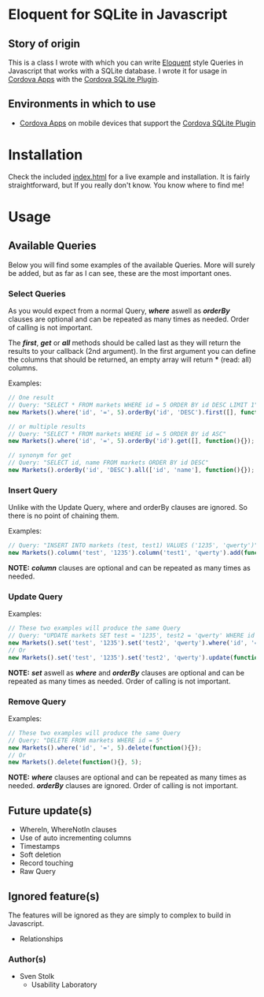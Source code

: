 # Eloquent for SQLite in Javascript

## Story of origin
This is a class I wrote with which you can write [Eloquent](http://laravel.com/docs/eloquent) style Queries in Javascript that works with a SQLite database.
I wrote it for usage in [Cordova Apps](http://cordova.apache.org/) with the [Cordova SQLite Plugin](https://github.com/brodysoft/Cordova-SQLitePlugin).

## Environments in which to use
* [Cordova Apps](http://cordova.apache.org/) on mobile devices that support the [Cordova SQLite Plugin](https://github.com/brodysoft/Cordova-SQLitePlugin)

# Installation
Check the included [index.html](../index.html) for a live example and installation. It is fairly straightforward, but If you really don't know. You know where to find me!

# Usage

## Available Queries
Below you will find some examples of the available Queries. More will surely be added, but as far as I can see, these are the most important ones.

### Select Queries
As you would expect from a normal Query, *__where__* aswell as *__orderBy__* clauses are optional and can be repeated as many times as needed. Order of calling is not important.

The *__first__*, *__get__* or *__all__* methods should be called last as they will return the results to your callback (2nd argument).
In the first argument you can define the columns that should be returned, an empty array will return **\*** (read: all) columns.

Examples:
```javascript
// One result
// Query: "SELECT * FROM markets WHERE id = 5 ORDER BY id DESC LIMIT 1"
new Markets().where('id', '=', 5).orderBy('id', 'DESC').first([], function(){});

// or multiple results
// Query: "SELECT * FROM markets WHERE id = 5 ORDER BY id ASC"
new Markets().where('id', '=', 5).orderBy('id').get([], function(){});

// synonym for get
// Query: "SELECT id, name FROM markets ORDER BY id DESC"
new Markets().orderBy('id', 'DESC').all(['id', 'name'], function(){});
```

### Insert Query
Unlike with the Update Query, where and orderBy clauses are ignored. So there is no point of chaining them.

Examples:
```javascript
// Query: "INSERT INTO markets (test, test1) VALUES ('1235', 'qwerty')"
new Markets().column('test', '1235').column('test1', 'qwerty').add(function (){});
```

**NOTE:** *__column__* clauses are optional and can be repeated as many times as needed.

### Update Query

Examples:
```javascript
// These two examples will produce the same Query
// Query: "UPDATE markets SET test = '1235', test2 = 'qwerty' WHERE id = 5"
new Markets().set('test', '1235').set('test2', 'qwerty').where('id', '=', 5).update(function (){});
// Or
new Markets().set('test', '1235').set('test2', 'qwerty').update(function (){}, 5);
```

**NOTE:** *__set__* aswell as *__where__* and *__orderBy__* clauses are optional and can be repeated as many times as needed. Order of calling is not important.

### Remove Query

Examples:
```javascript
// These two examples will produce the same Query
// Query: "DELETE FROM markets WHERE id = 5"
new Markets().where('id', '=', 5).delete(function(){});
// Or
new Markets().delete(function(){}, 5);
```

**NOTE:** *__where__* clauses are optional and can be repeated as many times as needed. *__orderBy__* clauses are ignored. Order of calling is not important.

## Future update(s)
* WhereIn, WhereNotIn clauses
* Use of auto incrementing columns
* Timestamps
* Soft deletion
* Record touching
* Raw Query

## Ignored feature(s)
The features will be ignored as they are simply to complex to build in Javascript.
* Relationships

### Author(s)
* Sven Stolk
  * Usability Laboratory
